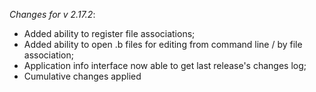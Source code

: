_Changes for v 2.17.2_:
- Added ability to register file associations;
- Added ability to open .b files for editing from command line / by file association;
- Application info interface now able to get last release's changes log;
- Cumulative changes applied
